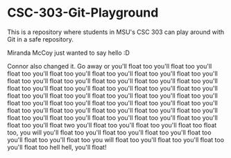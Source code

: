 # CSC-303-Git-Playground
This is a repository where students in MSU's CSC 303 can play around with Git in a safe repository.

Miranda McCoy just wanted to say hello :D

Connor also changed it.
Go away
or you'll float too
you'll float too
you'll float too
you'll float too
you'll float too
you'll float too
you'll float too
you'll float too
you'll float too
you'll float too
you'll float too
you'll float too
you'll float too
you'll float too
you'll float too
you'll float too
you'll float too
you'll float too
you'll float too
you'll float too
you'll float too
you'll float too
you'll float too
you'll float too
you'll float too
you'll float too
you'll float too
you'll float too
you'll float too
you'll float too
you'll float too
you'll float too
you'll float too
you'll float too
you'll float too
you'll float too
you'll float too
you'll float too
you'll float two
you'll float too
you'll float too
you'll float too
float too, you will
you'll float too
you'll float too
you'll float too
you'll float too
you'll float too
you'll float too
you will float too
you'll float too
you'll float too
you'll float too
hell
hell, you'll float!
